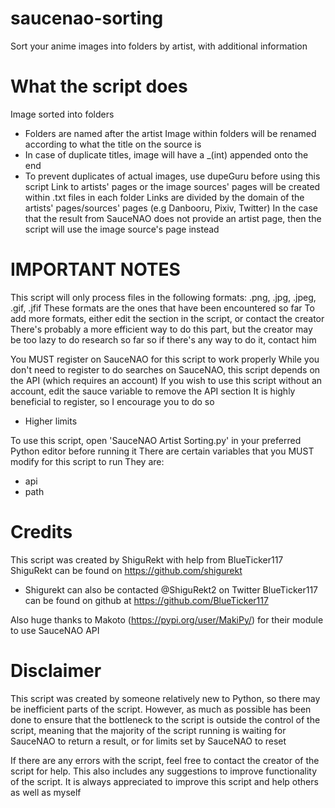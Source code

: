 # saucenao-sorting
Sort your anime images into folders by artist, with additional information


# What the script does

Image sorted into folders
- Folders are named after the artist
Image within folders will be renamed according to what the title on the source is
- In case of duplicate titles, image will have a _(int) appended onto the end
- To prevent duplicates of actual images, use dupeGuru before using this script
Link to artists' pages or the image sources' pages will be created within .txt files in each folder
Links are divided by the domain of the artists' pages/sources' pages (e.g Danbooru, Pixiv, Twitter)
In the case that the result from SauceNAO does not provide an artist page, then the script will use the image 
source's page instead


# IMPORTANT NOTES

This script will only process files in the following formats:
   .png, .jpg, .jpeg, .gif, .jfif
These formats are the ones that have been encountered so far
To add more formats, either edit the section in the script, or contact the creator
There's probably a more efficient way to do this part, but the creator may be too lazy to do research so far
so if there's any way to do it, contact him

You MUST register on SauceNAO for this script to work properly
While you don't need to register to do searches on SauceNAO, this script depends on the API (which requires an account)
If you wish to use this script without an account, edit the sauce variable to remove the API section
It is highly beneficial to register, so I encourage you to do so
  - Higher limits

To use this script, open 'SauceNAO Artist Sorting.py' in your preferred Python editor before running it
There are certain variables that you MUST modify for this script to run
They are:
  - api
  - path



# Credits 

This script was created by ShiguRekt with help from BlueTicker117
ShiguRekt can be found on https://github.com/shigurekt
 - Shigurekt can also be contacted @ShiguRekt2 on Twitter
 BlueTicker117 can be found on github at https://github.com/BlueTicker117

 Also huge thanks to Makoto (https://pypi.org/user/MakiPy/) for their module to use SauceNAO API


# Disclaimer

 This script was created by someone relatively new to Python, so there may be inefficient parts of the script.
 However, as much as possible has been done to ensure that the bottleneck to the script is outside 
 the control of the script, meaning that the majority of the script running is waiting for 
 SauceNAO to return a result, or for limits set by SauceNAO to reset

 If there are any errors with the script, feel free to contact the creator of the script for help.
 This also includes any suggestions to improve functionality of the script.
 It is always appreciated to improve this script and help others as well as myself
